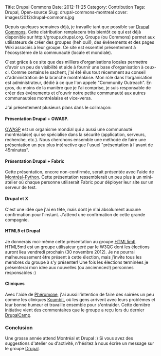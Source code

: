 Title: Drupal Commons 
Date: 2012-11-25 
Category: Contribution
Tags: Drupal, Open-source 
Slug: drupal-commons-montreal 
cover: images/2012/drupal-commons.jpg

<p>Depuis quelques semaines déjà, je travaille tant que possible sur <a href="https://drupal.org/project/commons">Drupal Commons</a>. Cette distribution remplacera très bientôt ce qui est déjà disponible sur http://groups.drupal.org.
Groups (ou Commons) permet aux utilisateurs de créer des groupes (heh oui!), des événements et des pages Wiki associés à leur groupe. Ce site est essentiel présentement à l'écosystème de la communauté (locale et mondiale).</p>
<p>C'est grâce à ce site que des milliers d'organisations locales permettre d'avoir un peu de visibilité et aide à fournir une base d'organisation à ceux-ci. Comme certains le sachent, j'ai été élus tout récemment au conseil d'administration de la branche montréalaise. Mon rôle dans l'organisation est administrateur, dédié à ce que l'on appele "Community Outreach". En gros, du moins de la manière que je l'ai comprise, je suis responsable de créer des événements et d'ouvrir notre petite communauté aux autres communautées montréalaise et vice-versa.</p>
<p>J'ai présentement plusieurs plans dans le colimaçon:</p>
<h4>Présentation Drupal + OWASP.</h4>
<p><a href="https://www.owasp.org/index.php/Montr%C3%A9al">OWASP</a> est un organisme mondial qui a aussi une communauté montréalaise) qui se spécialise dans la sécurité (application, serveurs, recherche, etc.). Nous cherchons ensemble une méthode de faire une présentation un peu plus intéractive que l'usuel "présentation à l'avant de 45minutes".</p>
<h4>Présentation Drupal + Fabric</h4>
<p>Cette présentation, encore non-confirmée,  serait présentée avec l'aide de <a href="http://montrealpython.com/">Montréal-Python</a>. Cette présentation ressemblerait un peu plus à un mini-atelier où chaque personne utiliserait Fabric pour déployer leur site sur un serveur de test.</p>
<h4>Drupal et X</h4>
<p>C'est une idée que j'ai en tête, mais dont je n'ai absolument aucune confirmation pour l'instant. J'attend une confirmation de cette grande compagnie.</p>
<h4>HTML5 et Drupal</h4>
<p>Je donnerais moi-même cette présentation au groupe <a href="http://www.meetup.com/HTML5mtl/">HTML5mtl</a>. HTML5mtl est un groupe utilisateur géré par le W3QC dont les élections auront lieu vendredi prochain (30 novembre 2012). Je ne pourrai malheureusement être présent à cette élection, mais j'invite tous les membres du groupe à s'y présenter! Une fois les élections terminées je présenterai mon idée aux nouvelles (ou anciennces!) personnes responsables :)</p>
<h4>Cliniques</h4>
<p>Avec l'aide de <a href="http://www.pheromone.ca/">Phéromone</a>, j'ai aussi l'intention de faire des soirées un peu comme les cliniques <a href="http://www.koumbit.org/">Koumbit</a>, où les gens arrivent avec leurs problèmes et leur bonne humeur et travaille ensemble pour s'entraider.
Cette dernière initiative vient des commentaires que le groupe a reçu lors du dernier <a href="http://drupalcampmontreal.com/">DrupalCamp</a>.</p>
<h3>Conclusion</h3>
<p>Une grosse année attend Montréal et Drupal :)
Si vous avez des suggestions d'atelier ou d'activité, n'hésitez à nous écrire un message sur le groupe <a href="http://groups.drupal.org/montreal-quebec">Drupal</a>.</p>
